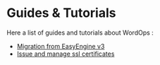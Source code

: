 # Guides & Tutorials

Here a list of guides and tutorials about WordOps :

- [Migration from EasyEngine v3](guides/migration-from-easyengine.md)
- [Issue and manage ssl certificates](guides/manage-ssl-certificates.md)
